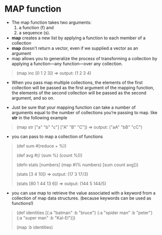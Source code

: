 # MAP function 

- The map function takes two arguments: 
    1. a function (f) and 
    2. a sequence (s). 
- **map** creates a new list by applying a function to each member of a collection 
- **map** doesn't return a vector, even if we supplied a vector as an argument
- map allows you to generalize the process of transforming a collection by applying a function—any function—over any collection.
> (map inc [0 1 2 3]) => output: (1 2 3 4)

- When you pass map multiple collections, the elements of the first collection will be passed as the first argument of the mapping function, the elements of the second collection will be passed as the second argument, and so on.

- Just be sure that your mapping function can take a number of arguments equal to the number of collections you’re passing to map. like **str** in the following example
> (map str ["a" "b" "c"] ["A" "B" "C"]) => output: ("aA" "bB" "cC")

- you can pass to map a collection of functions
> (def sum #(reduce + %))
>
> (def avg #(/ (sum %) (count %)))
>
> (defn stats [numbers] (map #(% numbers) [sum count avg]))
> 
> (stats [3 4 10]) => output: (17 3 17/3)
>
> (stats [80 1 44 13 6]) => output: (144 5 144/5)

- you can use map to retrieve the value associated with a keyword from a collection of map data structures. (because keywords can be used as functions!)
> (def identities
>    [{:a "batman" :b "bruce"} {:a "spider man" :b "peter"} {:a "super man" :b "Kal-El"}])
>
> (map :b identities)
